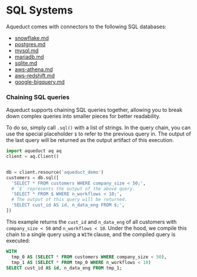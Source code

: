 # SQL Systems

Aqueduct comes with connectors to the following SQL databases:

* [snowflake.md](snowflake.md "mention")
* [postgres.md](postgres.md "mention")
* [mysql.md](mysql.md "mention")
* [mariadb.md](mariadb.md "mention")
* [sqlite.md](sqlite.md "mention")
* [aws-athena.md](aws-athena.md "mention")
* [aws-redshift.md](aws-redshift.md "mention")
* [google-bigquery.md](google-bigquery.md "mention")

### Chaining SQL queries

Aqueduct supports chaining SQL queries together, allowing you to break down complex queries into smaller pieces for better readability.

To do so, simply call `.sql()` with a list of strings. In the query chain, you can use the special placeholder `$` to refer to the previous query in. The output of the last query will be returned as the output artifact of this execution.

```python
import aqueduct aq aq 
client = aq.Client()


db = client.resource('aqueduct_demo')
customers = db.sql([
  'SELECT * FROM customers WHERE company_size < 50;',
  # `$` represents the output of the above query.
  'SELECT * FROM $ WHERE n_workflows < 10;',
  # The output of this query will be returned.
  'SELECT cust_id AS id, n_data_eng FROM $;',
])
```

This example returns the `cust_id` and `n_data_eng` of all customers with `company_size < 50` and `n_workflows < 10`. Under the hood, we compile this chain to a single query using a `WITH` clause, and the compiled query is executed:

```sql
WITH
  tmp_0 AS (SELECT * FROM customers WHERE company_size < 50),
  tmp_1 AS (SELECT * FROM tmp_0 WHERE n_workflows < 10)
SELECT cust_id AS id, n_data_eng FROM tmp_1;
```
